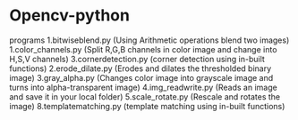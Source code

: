 # Opencv-python
programs 
1.bitwiseblend.py (Using Arithmetic operations blend two images)
1.color_channels.py (Split R,G,B channels in color image and change into H,S,V channels)
3.cornerdetection.py (corner detection using in-built functions)
2.erode_dilate.py (Erodes and dilates the thresholded binary image)
3.gray_alpha.py (Changes color image into grayscale image and turns into alpha-transparent image)
4.img_readwrite.py (Reads an image and save it in your local folder)
5.scale_rotate.py (Rescale and rotates the image)
8.templatematching.py (template matching using in-built functions)
